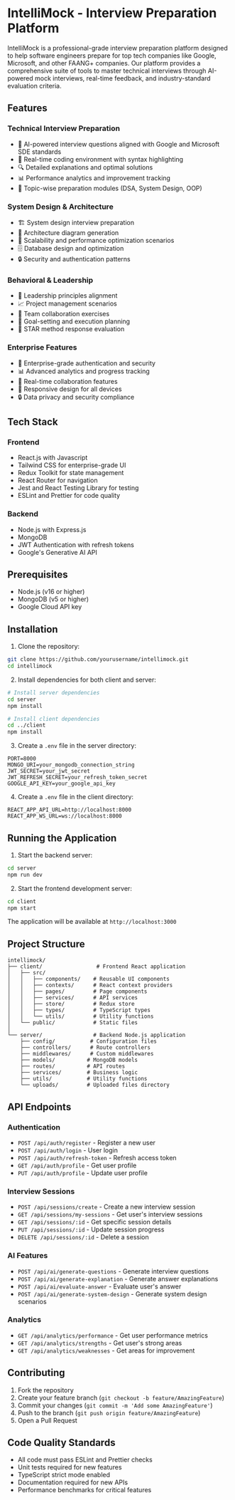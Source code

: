 # IntelliMock - Interview Preparation Platform

IntelliMock is a professional-grade interview preparation platform designed to help software engineers prepare for top tech companies like Google, Microsoft, and other FAANG+ companies. Our platform provides a comprehensive suite of tools to master technical interviews through AI-powered mock interviews, real-time feedback, and industry-standard evaluation criteria.

## Features

### Technical Interview Preparation
- 🤖 AI-powered interview questions aligned with Google and Microsoft SDE standards
- 📝 Real-time coding environment with syntax highlighting
- 🔍 Detailed explanations and optimal solutions
- 📊 Performance analytics and improvement tracking
- 🎯 Topic-wise preparation modules (DSA, System Design, OOP)

### System Design & Architecture
- 🏗️ System design interview preparation
- 📐 Architecture diagram generation
- 🔄 Scalability and performance optimization scenarios
- 🗄️ Database design and optimization
- 🔒 Security and authentication patterns

### Behavioral & Leadership
- 👥 Leadership principles alignment
- 📈 Project management scenarios
- 🤝 Team collaboration exercises
- 🎯 Goal-setting and execution planning
- 📝 STAR method response evaluation

### Enterprise Features
- 👤 Enterprise-grade authentication and security
- 📊 Advanced analytics and progress tracking
- 🔄 Real-time collaboration features
- 📱 Responsive design for all devices
- 🔒 Data privacy and security compliance

## Tech Stack

### Frontend
- React.js with Javascript
- Tailwind CSS for enterprise-grade UI
- Redux Toolkit for state management
- React Router for navigation
- Jest and React Testing Library for testing
- ESLint and Prettier for code quality

### Backend
- Node.js with Express.js
- MongoDB 
- JWT Authentication with refresh tokens
- Google's Generative AI API

## Prerequisites

- Node.js (v16 or higher)
- MongoDB (v5 or higher)
- Google Cloud API key

## Installation

1. Clone the repository:
```bash
git clone https://github.com/yourusername/intellimock.git
cd intellimock
```

2. Install dependencies for both client and server:
```bash
# Install server dependencies
cd server
npm install

# Install client dependencies
cd ../client
npm install
```

3. Create a `.env` file in the server directory:
```env
PORT=8000
MONGO_URI=your_mongodb_connection_string
JWT_SECRET=your_jwt_secret
JWT_REFRESH_SECRET=your_refresh_token_secret
GOOGLE_API_KEY=your_google_api_key
```

4. Create a `.env` file in the client directory:
```env
REACT_APP_API_URL=http://localhost:8000
REACT_APP_WS_URL=ws://localhost:8000
```

## Running the Application

1. Start the backend server:
```bash
cd server
npm run dev
```

2. Start the frontend development server:
```bash
cd client
npm start
```

The application will be available at `http://localhost:3000`

## Project Structure

```
intellimock/
├── client/                 # Frontend React application
│   ├── src/
│   │   ├── components/    # Reusable UI components
│   │   ├── contexts/      # React context providers
│   │   ├── pages/         # Page components
│   │   ├── services/      # API services
│   │   ├── store/         # Redux store
│   │   ├── types/         # TypeScript types
│   │   └── utils/         # Utility functions
│   └── public/            # Static files
│
└── server/                # Backend Node.js application
    ├── config/           # Configuration files
    ├── controllers/      # Route controllers
    ├── middlewares/      # Custom middlewares
    ├── models/          # MongoDB models
    ├── routes/          # API routes
    ├── services/        # Business logic
    ├── utils/           # Utility functions
    └── uploads/         # Uploaded files directory
```

## API Endpoints

### Authentication
- `POST /api/auth/register` - Register a new user
- `POST /api/auth/login` - User login
- `POST /api/auth/refresh-token` - Refresh access token
- `GET /api/auth/profile` - Get user profile
- `PUT /api/auth/profile` - Update user profile

### Interview Sessions
- `POST /api/sessions/create` - Create a new interview session
- `GET /api/sessions/my-sessions` - Get user's interview sessions
- `GET /api/sessions/:id` - Get specific session details
- `PUT /api/sessions/:id` - Update session progress
- `DELETE /api/sessions/:id` - Delete a session

### AI Features
- `POST /api/ai/generate-questions` - Generate interview questions
- `POST /api/ai/generate-explanation` - Generate answer explanations
- `POST /api/ai/evaluate-answer` - Evaluate user's answer
- `POST /api/ai/generate-system-design` - Generate system design scenarios

### Analytics
- `GET /api/analytics/performance` - Get user performance metrics
- `GET /api/analytics/strengths` - Get user's strong areas
- `GET /api/analytics/weaknesses` - Get areas for improvement

## Contributing

1. Fork the repository
2. Create your feature branch (`git checkout -b feature/AmazingFeature`)
3. Commit your changes (`git commit -m 'Add some AmazingFeature'`)
4. Push to the branch (`git push origin feature/AmazingFeature`)
5. Open a Pull Request

## Code Quality Standards

- All code must pass ESLint and Prettier checks
- Unit tests required for new features
- TypeScript strict mode enabled
- Documentation required for new APIs
- Performance benchmarks for critical features
